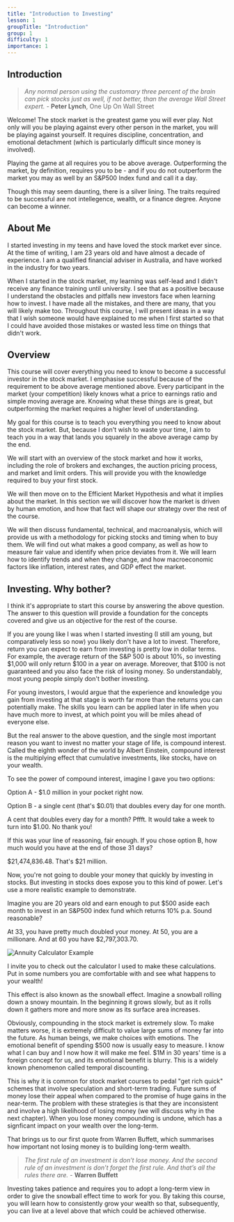 ```yaml
---
title: "Introduction to Investing"
lesson: 1
groupTitle: "Introduction"
group: 1
difficulty: 1
importance: 1
---
```


## Introduction

> *Any normal person using the customary three percent of the brain can pick stocks just as well, if not better, than the average Wall Street expert.*
> \- **Peter Lynch**, One Up On Wall Street

Welcome! The stock market is the greatest game you will ever play. Not only will you be playing against every other person in the market, you will be playing against yourself. It requires discipline, concentration, and emotional detachment (which is particularly difficult since money is involved).

Playing the game at all requires you to be above average. Outperforming the market, by definition, requires you to be - and if you do not outperform the market you may as well by an S&P500 Index fund and call it a day.

Though this may seem daunting, there is a silver lining. The traits required to be successful are not intellegence, wealth, or a finance degree. Anyone can become a winner.

## About Me

I started investing in my teens and have loved the stock market ever since. At the time of writing, I am 23 years old and have almost a decade of experience. I am a qualified financial adviser in Australia, and have worked in the industry for two years.

When I started in the stock market, my learning was self-lead and I didn't receive any finance training until university. I see that as a positive because I understand the obstacles and pitfalls new investors face when learning how to invest. I have made all the mistakes, and there are many, that you will likely make too. Throughout this course, I will present ideas in a way that I wish someone would have explained to me when I first started so that I could have avoided those mistakes or wasted less time on things that didn't work.

## Overview

This course will cover everything you need to know to become a successful investor in the stock market. I emphasise successful because of the requirement to be above average mentioned above. Every participant in the market (your competition) likely knows what a price to earnings ratio and simple moving average are. Knowing what these things are is great, but outperforming the market requires a higher level of understanding.

My goal for this course is to teach you everything you need to know about the stock market. But, because I don't wish to waste your time, I aim to teach you in a way that lands you squarely in the above average camp by the end.

We will start with an overview of the stock market and how it works, including the role of brokers and exchanges, the auction pricing process, and market and limit orders. This will provide you with the knowledge required to buy your first stock.

We will then move on to the Efficient Market Hypothesis and what it implies about the market. In this section we will discover how the market is driven by human emotion, and how that fact will shape our strategy over the rest of the course.

We will then discuss fundamental, technical, and macroanalysis, which will provide us with a methodology for picking stocks and timing when to buy them. We will find out what makes a good company, as well as how to measure fair value and identify when price deviates from it. We will learn how to identify trends and when they change, and how macroeconomic factors like inflation, interest rates, and GDP effect the market.

## Investing. Why bother?
I think it's appropriate to start this course by answering the above question. The answer to this question will provide a foundation for the concepts covered and give us an objective for the rest of the course.

If you are young like I was when I started investing (I still am young, but comparatively less so now) you likely don't have a lot to invest. Therefore, return you can expect to earn from investing is pretty low in dollar terms. For example, the average return of the S&P 500 is about 10%, so investing $1,000 will only return $100 in a year on average. Moreover, that $100 is not guaranteed and you also face the risk of losing money. So understandably, most young people simply don't bother investing.

For young investors, I would argue that the experience and knowledge you gain from investing at that stage is worth far more than the returns you can potentially make. The skills you learn can be applied later in life when you have much more to invest, at which point you will be miles ahead of everyone else.

But the real answer to the above question, and the single most important reason you want to invest no matter your stage of life, is compound interest. Called the eighth wonder of the world by Albert Einstein, compound interest is the multiplying effect that cumulative investments, like stocks, have on your wealth.

To see the power of compound interest, imagine I gave you two options:

Option A - $1.0 million in your pocket right now.

Option B - a single cent (that's $0.01) that doubles every day for one month.

A cent that doubles every day for a month? Pffft. It would take a week to turn into $1.00. No thank you!

If this was your line of reasoning, fair enough. If you chose option B, how much would you have at the end of those 31 days?

$21,474,836.48. That's $21 million.

Now, you're not going to double your money that quickly by investing in stocks. But investing in stocks does expose you to this kind of power. Let's use a more realistic example to demonstrate.

Imagine you are 20 years old and earn enough to put $500 aside each month to invest in an S&P500 index fund which returns 10% p.a. Sound reasonable?

At 33, you have pretty much doubled your money. At 50, you are a millionare. And at 60 you have $2,797,303.70.


![Annuity Calculator Example](/education/annuity-calculator.png)


I invite you to check out the calculator I used to make these calculations. Put in some numbers you are comfortable with and see what happens to your wealth!

This effect is also known as the snowball effect. Imagine a snowball rolling down a snowy mountain. In the beginning it grows slowly, but as it rolls down it gathers more and more snow as its surface area increases.

Obviously, compounding in the stock market is extremely slow. To make matters worse, it is extremely difficult to value large sums of money far into the future. As human beings, we make choices with emotions. The emotional benefit of spending $500 now is usually easy to measure. I know what I can buy and I now how it will make me feel. $1M in 30 years' time is a foreign concept for us, and its emotional benefit is blurry. This is a widely known phenomenon called temporal discounting.

This is why it is common for stock market courses to pedal "get rich quick" schemes that involve speculation and short-term trading. Future sums of money lose their appeal when compared to the promise of huge gains in the near-term. The problem with these strategies is that they are inconsistent and involve a high likelihood of losing money (we will discuss why in the next chapter). When you lose money compounding is undone, which has a signficant impact on your wealth over the long-term.

That brings us to our first quote from Warren Buffett, which summarises how important not losing money is to building long-term wealth.

> *The first rule of an investment is don’t lose money. And the second rule of an investment is don’t forget the first rule. And that’s all the rules there are.*
> \- **Warren Buffett**

Investing takes patience and requires you to adopt a long-term view in order to give the snowball effect time to work for you. By taking this course, you will learn how to consistently grow your wealth so that, subsequently, you can live at a level above that which could be achieved otherwise.